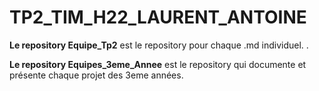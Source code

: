 # TP2_TIM_H22_LAURENT_ANTOINE

**Le repository Equipe_Tp2** est le repository pour chaque .md individuel.
.

**Le repository Equipes_3eme_Annee** est le repository qui documente et présente chaque projet des 3eme années.
